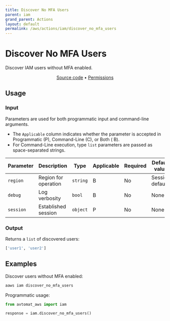 ```yaml
---
title: Discover No MFA Users
parent: iam
grand_parent: Actions
layout: default
permalink: /aws/actions/iam/discover_no_mfa_users
---
```


# Discover No MFA Users

Discover IAM users without MFA enabled.<br/>

<p align="center">
   <a href="https://github.com/avtomat-hub/avtomat-aws/tree/main/avtomat_aws/iam/discover_no_mfa_users.py">Source code</a> •
   <a href="/aws/permissions/iam/discover_no_mfa_users">Permissions</a>
</p>

## Usage

### Input

Parameters are used for both programmatic input and command-line arguments.<br/>

- The `Applicable` column indicates whether the parameter is accepted in Programmatic (P), Command-Line (C), or Both (
  B).<br/>
- For Command-Line execution, type `list` parameters are passed as space-separated strings.

| Parameter        | Description                                    | Type     | Applicable | Required | Default value   |
|------------------|------------------------------------------------|----------|------------|----------|-----------------|
| `region`         | Region for operation                           | `string` | B          | No       | Session default |
| `debug`          | Log verbosity                                  | `bool`   | B          | No       | None            |
| `session`        | Established session                            | `object` | P          | No       | None            |

### Output

Returns a `list` of discovered users:

```python
['user1', 'user2']
```

## Examples

Discover users without MFA enabled:

```bash
aaws iam discover_no_mfa_users
```

Programmatic usage:

```python
from avtomat_aws import iam

response = iam.discover_no_mfa_users()
```
